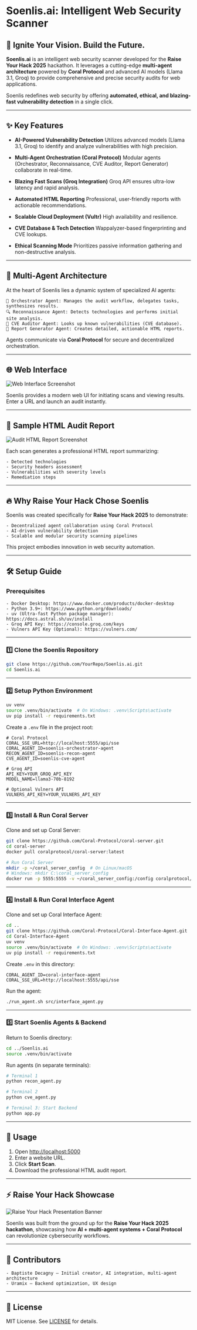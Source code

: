 # Soenlis.ai: Intelligent Web Security Scanner

## 🚀 Ignite Your Vision. Build the Future.

**Soenlis.ai** is an intelligent web security scanner developed for the **Raise Your Hack 2025** hackathon. It leverages a cutting-edge **multi-agent architecture** powered by **Coral Protocol** and advanced AI models (Llama 3.1, Groq) to provide comprehensive and precise security audits for web applications.

Soenlis redefines web security by offering **automated, ethical, and blazing-fast vulnerability detection** in a single click.

---

## ✨ Key Features

- **AI-Powered Vulnerability Detection** Utilizes advanced models (Llama 3.1, Groq) to identify and analyze vulnerabilities with high precision.

- **Multi-Agent Orchestration (Coral Protocol)** Modular agents (Orchestrator, Reconnaissance, CVE Auditor, Report Generator) collaborate in real-time.

- **Blazing Fast Scans (Groq Integration)** Groq API ensures ultra-low latency and rapid analysis.

- **Automated HTML Reporting** Professional, user-friendly reports with actionable recommendations.

- **Scalable Cloud Deployment (Vultr)** High availability and resilience.

- **CVE Database & Tech Detection** Wappalyzer-based fingerprinting and CVE lookups.

- **Ethical Scanning Mode** Prioritizes passive information gathering and non-destructive analysis.

---

## 🧠 Multi-Agent Architecture

At the heart of Soenlis lies a dynamic system of specialized AI agents:

```
🧠 Orchestrator Agent: Manages the audit workflow, delegates tasks, synthesizes results.
🔍 Reconnaissance Agent: Detects technologies and performs initial site analysis.
🚨 CVE Auditor Agent: Looks up known vulnerabilities (CVE database).
📝 Report Generator Agent: Creates detailed, actionable HTML reports.
```

Agents communicate via **Coral Protocol** for secure and decentralized orchestration.

---

## 🌐 Web Interface

![Web Interface Screenshot](./assets/website.png)

Soenlis provides a modern web UI for initiating scans and viewing results. Enter a URL and launch an audit instantly.

---

## 📄 Sample HTML Audit Report

![Audit HTML Report Screenshot](./assets/rapport_html.PNG)


Each scan generates a professional HTML report summarizing:

```
- Detected technologies
- Security headers assessment
- Vulnerabilities with severity levels
- Remediation steps
```

---

## 🔥 Why Raise Your Hack Chose Soenlis

Soenlis was created specifically for **Raise Your Hack 2025** to demonstrate:

```
- Decentralized agent collaboration using Coral Protocol
- AI-driven vulnerability detection
- Scalable and modular security scanning pipelines
```

This project embodies innovation in web security automation.

---

## 🛠️ Setup Guide

### Prerequisites

```
- Docker Desktop: https://www.docker.com/products/docker-desktop
- Python 3.9+: https://www.python.org/downloads/
- uv (Ultra-fast Python package manager): https://docs.astral.sh/uv/install
- Groq API Key: https://console.groq.com/keys
- Vulners API Key (Optional): https://vulners.com/
```

---

### 1️⃣ Clone the Soenlis Repository

```bash
git clone https://github.com/YourRepo/Soenlis.ai.git
cd Soenlis.ai
```

---

### 2️⃣ Setup Python Environment

```bash
uv venv
source .venv/bin/activate  # On Windows: .venv\Scripts\activate
uv pip install -r requirements.txt
```

Create a `.env` file in the project root:

```env
# Coral Protocol
CORAL_SSE_URL=http://localhost:5555/api/sse
CORAL_AGENT_ID=soenlis-orchestrator-agent
RECON_AGENT_ID=soenlis-recon-agent
CVE_AGENT_ID=soenlis-cve-agent

# Groq API
API_KEY=YOUR_GROQ_API_KEY
MODEL_NAME=llama3-70b-8192

# Optional Vulners API
VULNERS_API_KEY=YOUR_VULNERS_API_KEY
```

---

### 3️⃣ Install & Run Coral Server

Clone and set up Coral Server:

```bash
git clone https://github.com/Coral-Protocol/coral-server.git
cd coral-server
docker pull coralprotocol/coral-server:latest

# Run Coral Server
mkdir -p ~/coral_server_config  # On Linux/macOS
# Windows: mkdir C:\coral_server_config
docker run -p 5555:5555 -v ~/coral_server_config:/config coralprotocol/coral-server:latest
```

---

### 4️⃣ Install & Run Coral Interface Agent

Clone and set up Coral Interface Agent:

```bash
cd ..
git clone https://github.com/Coral-Protocol/Coral-Interface-Agent.git
cd Coral-Interface-Agent
uv venv
source .venv/bin/activate  # On Windows: .venv\Scripts\activate
uv pip install -r requirements.txt
```

Create `.env` in this directory:

```env
CORAL_AGENT_ID=coral-interface-agent
CORAL_SSE_URL=http://localhost:5555/api/sse
```

Run the agent:

```bash
./run_agent.sh src/interface_agent.py
```

---

### 5️⃣ Start Soenlis Agents & Backend

Return to Soenlis directory:

```bash
cd ../Soenlis.ai
source .venv/bin/activate
```

Run agents (in separate terminals):

```bash
# Terminal 1
python recon_agent.py

# Terminal 2
python cve_agent.py

# Terminal 3: Start Backend
python app.py
```

---

## 🎯 Usage

1. Open [http://localhost:5000](http://localhost:5000)
2. Enter a website URL.
3. Click **Start Scan**.
4. Download the professional HTML audit report.

---

## ⚡ Raise Your Hack Showcase


![Raise Your Hack Presentation Banner](./assets/ryh.png)

Soenlis was built from the ground up for the **Raise Your Hack 2025 hackathon**, showcasing how **AI + multi-agent systems + Coral Protocol** can revolutionize cybersecurity workflows.

---

## 👥 Contributors

```
- Baptiste Decagny – Initial creator, AI integration, multi-agent architecture
- Uramix – Backend optimization, UX design
```

---

## 📜 License

MIT License. See [LICENSE](LICENSE) for details.
